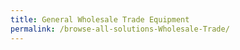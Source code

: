 ```yaml
---
title: General Wholesale Trade Equipment
permalink: /browse-all-solutions-Wholesale-Trade/
---
```


